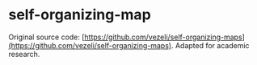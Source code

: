 # self-organizing-map

Original source code: [https://github.com/vezeli/self-organizing-maps](https://github.com/vezeli/self-organizing-maps). Adapted for academic research. 